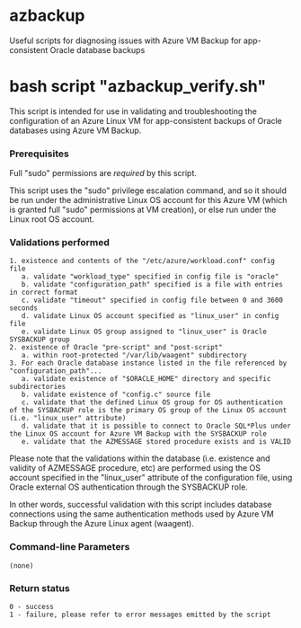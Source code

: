 # azbackup
Useful scripts for diagnosing issues with Azure VM Backup for app-consistent Oracle database backups

# bash script "azbackup_verify.sh"

This script is intended for use in validating and troubleshooting the configuration of an Azure Linux VM for app-consistent backups of Oracle databases using Azure VM Backup.

### Prerequisites

Full "sudo" permissions are *required* by this script.

This script uses the "sudo" privilege escalation command, and so it should be run under the administrative Linux OS account for this Azure VM (which is granted full "sudo" permissions at VM creation), or else run under the Linux root OS account.

### Validations performed

    1. existence and contents of the "/etc/azure/workload.conf" config file
       a. validate "workload_type" specified in config file is "oracle"
       b. validate "configuration_path" specified is a file with entries in correct format
       c. validate "timeout" specified in config file between 0 and 3600 seconds
       d. validate Linux OS account specified as "linux_user" in config file
       e. validate Linux OS group assigned to "linux_user" is Oracle SYSBACKUP group
    2. existence of Oracle "pre-script" and "post-script"
       a. within root-protected "/var/lib/waagent" subdirectory
    3. For each Oracle database instance listed in the file referenced by "configuration_path"...
       a. validate existence of "$ORACLE_HOME" directory and specific subdirectories
       b. validate existence of "config.c" source file
       c. validate that the defined Linux OS group for OS authentication of the SYSBACKUP role is the primary OS group of the Linux OS account (i.e. "linux_user" attribute)
       d. validate that it is possible to connect to Oracle SQL*Plus under the Linux OS account for Azure VM Backup with the SYSBACKUP role
       e. validate that the AZMESSAGE stored procedure exists and is VALID

Please note that the validations within the database (i.e. existence and validity of AZMESSAGE procedure, etc) are performed using the OS account specified in the "linux_user" attribute of the configuration file, using Oracle external OS authentication through the SYSBACKUP role.

In other words, successful validation with this script includes database connections using the same authentication methods used by Azure VM Backup through the Azure Linux agent (waagent).

### Command-line Parameters
    (none)
       
### Return status
    0 - success
    1 - failure, please refer to error messages emitted by the script
